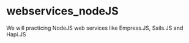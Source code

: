# webservices_nodeJS
We will practicing NodeJS web services like Empress.JS, Sails.JS and Hapi.JS  
